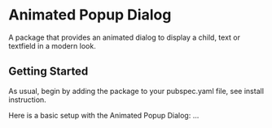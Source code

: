 # Animated Popup Dialog

A package that provides an animated dialog to display a child, text or textfield in a modern look.

## Getting Started

As usual, begin by adding the package to your pubspec.yaml file, see install instruction.

Here is a basic setup with the Animated Popup Dialog:
...